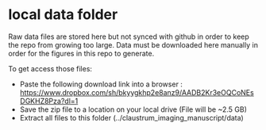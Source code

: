 # local data folder

Raw data files are stored here but not synced with github in order to keep the repo from growing too large. Data must be downloaded here manually in order for the figures in this repo to generate.

To get access those files:
* Paste the following download link into a browser : https://www.dropbox.com/sh/bkyygkhp2e8anz9/AADB2Kr3eOQCoNEsDGKHZ8Pza?dl=1
* Save the zip file to a location on your local drive (File will be ~2.5 GB)
* Extract all files to this folder (../claustrum_imaging_manuscript/data)